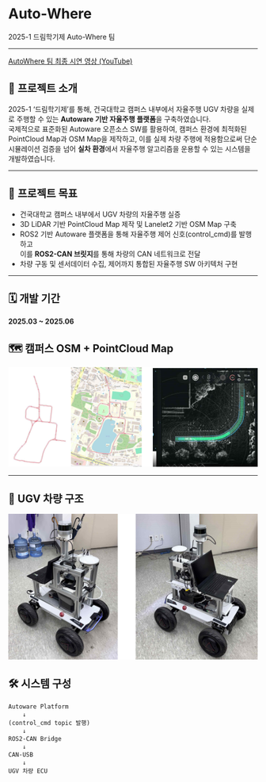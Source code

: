 # Auto-Where
2025-1 드림학기제 Auto-Where 팀

---

[AutoWhere 팀 최종 시연 영상 (YouTube)](https://youtu.be/_5tRZfBbu1g)

## 🚗 프로젝트 소개

2025-1 ‘드림학기제’를 통해, 건국대학교 캠퍼스 내부에서 자율주행 UGV 차량을 실제로 주행할 수 있는 **Autoware 기반 자율주행 플랫폼**을 구축하였습니다.  
국제적으로 표준화된 Autoware 오픈소스 SW를 활용하여, 캠퍼스 환경에 최적화된 PointCloud Map과 OSM Map을 제작하고, 이를 실제 차량 주행에 적용함으로써 단순 시뮬레이션 검증을 넘어 **실차 환경**에서 자율주행 알고리즘을 운용할 수 있는 시스템을 개발하였습니다.

---

## 🎯 프로젝트 목표

- 건국대학교 캠퍼스 내부에서 UGV 차량의 자율주행 실증
- 3D LiDAR 기반 PointCloud Map 제작 및 Lanelet2 기반 OSM Map 구축
- ROS2 기반 Autoware 플랫폼을 통해 자율주행 제어 신호(control_cmd)를 발행하고  
  이를 **ROS2-CAN 브릿지**를 통해 차량의 CAN 네트워크로 전달
- 차량 구동 및 센서데이터 수집, 제어까지 통합된 자율주행 SW 아키텍처 구현

---

## 🗓️ 개발 기간

**2025.03 ~ 2025.06**

## 🗺️ 캠퍼스 OSM + PointCloud Map

![캠퍼스 맵](image/map.png)

---

## 🚗 UGV 차량 구조

![UGV 차량 구조](image/ugv_car.png)


## 🛠️ 시스템 구성

```plaintext
Autoware Platform
    ↓
(control_cmd topic 발행)
    ↓
ROS2-CAN Bridge
    ↓
CAN-USB
    ↓
UGV 차량 ECU

